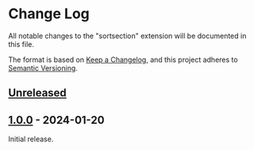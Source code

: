 # Change Log

All notable changes to the "sortsection" extension will be documented in this file.

The format is based on [Keep a Changelog](https://keepachangelog.com/en/1.0.0/),
and this project adheres to [Semantic Versioning](https://semver.org/spec/v2.0.0.html).

## [Unreleased]

## [1.0.0] - 2024-01-20

Initial release.

[Unreleased]: https://github.com/msquatch/vscode-ext-sortsection/compare/v1.0.0...HEAD
[1.0.0]: https://github.com/msquatch/vscode-ext-sortsection/releases/tag/v1.0.0
